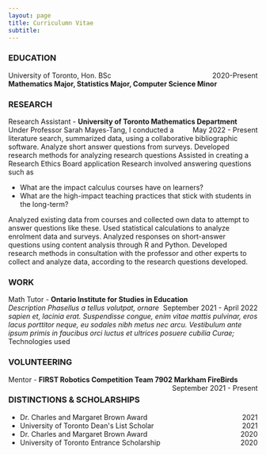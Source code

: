 ```yaml
---
layout: page
title: Curriculumn Vitae
subtitle: 
---  
```

### EDUCATION

University of Toronto, Hon. BSc <span style="float: right; ">2020-Present</span>  
**Mathematics Major, Statistics Major, Computer Science Minor**  
### RESEARCH

Research Assistant - **University of Toronto Mathematics Department** <span style="float: right; ">May 2022 - Present</span>  
Under Professor Sarah Mayes-Tang, I conducted a literature search, summarized data, using a collaborative bibliographic software.
Analyze short answer questions from surveys.
Developed research methods for analyzing research questions
Assisted in creating a Research Ethics Board application
Research involved answering questions such as

- What are the impact calculus courses have on learners? 
- What are the high-impact teaching practices that stick with students in the long-term?  

Analyzed existing data from courses and collected own data to attempt to answer questions like these. Used statistical calculations to analyze enrolment data and surveys. Analyzed responses on short-answer questions using content analysis through R and Python. Developed research methods in consultation with the professor and other experts to collect and analyze data, according to the research questions developed.  

### WORK

Math Tutor - **Ontario Institute for Studies in Education** <span style="float: right; ">September 2021 - April 2022</span>  
_Description Phasellus a tellus volutpat, ornare sapien et, lacinia erat. Suspendisse congue, enim vitae mattis pulvinar, eros lacus porttitor neque, eu sodales nibh metus nec arcu. Vestibulum ante ipsum primis in faucibus orci luctus et ultrices posuere cubilia Curae;_  
Technologies used  

### VOLUNTEERING

Mentor - **FIRST Robotics Competition Team 7902 Markham FireBirds** <span style="float: right; ">September 2021 - Present</span>

### DISTINCTIONS & SCHOLARSHIPS

- Dr. Charles and Margaret Brown Award <span style="float: right; ">2021</span> 
- University of Toronto Dean's List Scholar <span style="float: right; ">2021</span>
- Dr. Charles and Margaret Brown Award <span style="float: right; ">2020</span>  
- University of Toronto Entrance Scholarship <span style="float: right; ">2020</span>  
